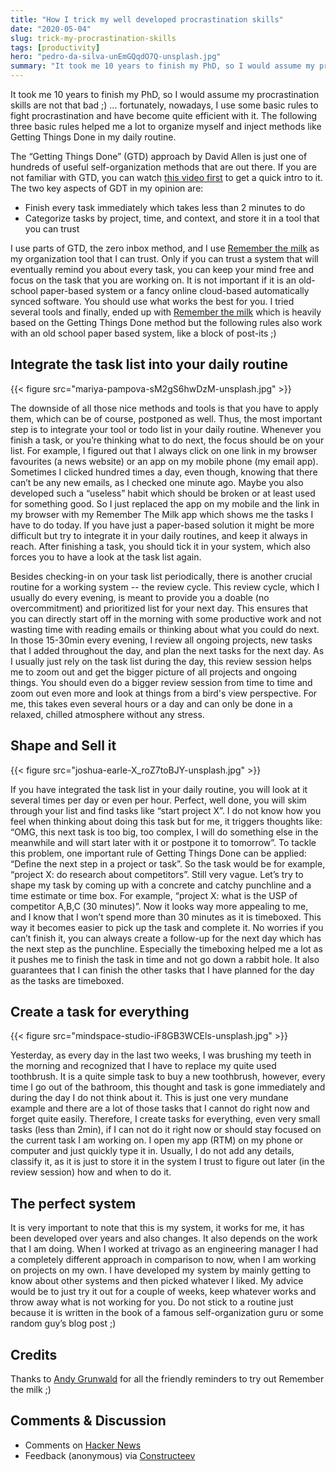 ```yaml
---
title: "How I trick my well developed procrastination skills"
date: "2020-05-04"
slug: trick-my-procrastination-skills
tags: [productivity]
hero: "pedro-da-silva-unEmGQqdO7Q-unsplash.jpg"
summary: "It took me 10 years to finish my PhD, so I would assume my procrastination skills are not that bad ;) ... fortunately, nowadays, I use some basic rules to fight procrastination and have become quite efficient with it. The following three basic rules helped me a lot to organize myself."
---
```


It took me 10 years to finish my PhD, so I would assume my procrastination skills are not that bad ;) ... fortunately, nowadays, I use some basic rules to fight procrastination and have become quite efficient with it. The following three basic rules helped me a lot to organize myself and inject methods like Getting Things Done in my daily routine.

The “Getting Things Done” (GTD) approach by David Allen is just one of hundreds of useful self-organization methods that are out there. If you are not familiar with GTD, you can watch [this video first](https://www.youtube.com/watch?v=gCswMsONkwY) to get a quick intro to it. The two key aspects of GDT in my opinion are:

- Finish every task immediately which takes less than 2 minutes to do
- Categorize tasks by project, time, and context, and store it in a tool that you can trust

I use parts of GTD, the zero inbox method, and I use [Remember the milk](https://www.rememberthemilk.com/app/) as my organization tool that I can trust. Only if you can trust a system that will eventually remind you about every task, you can keep your mind free and focus on the task that you are working on. It is not important if it is an old-school paper-based system or a fancy online cloud-based automatically synced software. You should use what works the best for you. I tried several tools and finally, ended up with [Remember the milk](https://www.rememberthemilk.com/app/)  which is heavily based on the Getting Things Done method but the following rules also work with an old school paper based system, like a block of post-its ;)

## Integrate the task list into your daily routine

{{< figure src="mariya-pampova-sM2gS6hwDzM-unsplash.jpg" >}}

The downside of all those nice methods and tools is that you have to apply them, which can be of course, postponed as well. Thus, the most important step is to integrate your tool or todo list in your daily routine. Whenever you finish a task, or you’re thinking what to do next, the focus should be on your list. For example, I figured out that I always click on one link in my browser favourites (a news website) or an app on my mobile phone (my email app). Sometimes I clicked hundred times a day, even though, knowing that there can’t be any new emails, as I checked one minute ago. Maybe you also developed such a “useless” habit which should be broken or at least used for something good. So I just replaced the app on my mobile and the link in my browser with my Remember The Milk app which shows me the tasks I have to do today. 
If you have just a paper-based solution it might be more difficult but try to integrate it in your daily routines, and keep it always in reach. After finishing a task, you should tick it in your system, which also forces you to have a look at the task list again.

Besides checking-in on your task list periodically, there is another crucial routine for a working system -- the review cycle. This review cycle, which I usually do every evening, is meant to provide you a doable (no overcommitment) and prioritized list for your next day. This ensures that you can directly start off in the morning with some productive work and not wasting time with reading emails or thinking about what you could do next. 
In those 15-30min every evening, I review all ongoing projects, new tasks that I added throughout the day, and plan the next tasks for the next day. As I usually just rely on the task list during the day, this review session helps me to zoom out and get the bigger picture of all projects and ongoing things. You should even do a bigger review session from time to time and zoom out even more and look at things from a bird's view perspective. For me, this takes even several hours or a day and can only be done in a relaxed, chilled atmosphere without any stress. 

## Shape and Sell it

{{< figure src="joshua-earle-X_roZ7toBJY-unsplash.jpg" >}}

If you have integrated the task list in your daily routine, you will look at it several times per day or even per hour. Perfect, well done, you will skim through your list and find tasks like “start project X”. I do not know how you feel when thinking about doing this task but for me, it triggers thoughts like: “OMG, this next task is too big, too complex, I will do something else in the meanwhile and will start later with it or postpone it to tomorrow”.
To tackle this problem, one important rule of Getting Things Done can be applied: “Define the next step in a project or task”. So the task would be for example, “project X: do research about competitors”. Still very vague. Let’s try to shape my task by coming up with a concrete and catchy punchline and a time estimate or time box. For example, “project X: what is the USP of competitor A,B,C (30 minutes)”. Now it looks way more appealing to me, and I know that I won’t spend more than 30 minutes as it is timeboxed. This way it becomes easier to pick up the task and complete it. No worries if you can’t finish it, you can always create a follow-up for the next day which has the next step as the punchline. Especially the timeboxing helped me a lot as it pushes me to finish the task in time and not go down a rabbit hole. It also guarantees that I can finish the other tasks that I have planned for the day as the tasks are timeboxed. 

## Create a task for everything

{{< figure src="mindspace-studio-iF8GB3WCEls-unsplash.jpg" >}}

Yesterday, as every day in the last two weeks, I was brushing my teeth in the morning and recognized that I have to replace my quite used toothbrush. It is a quite simple task to buy a new toothbrush, however, every time I go out of the bathroom, this thought and task is gone immediately and during the day I do not think about it. This is just one very mundane example and there are a lot of those tasks that I cannot do right now and forget quite easily. Therefore, I create tasks for everything, even very small tasks (less than 2min), if I can not do it right now or should stay focused on the current task I am working on.
I open my app (RTM) on my phone or computer and just quickly type it in. Usually, I do not add any details, classify it, as it is just to store it in the system I trust to figure out later (in the review session) how and when to do it.

## The perfect system

It is very important to note that this is my system, it works for me, it has been developed over years and also changes. It also depends on the work that I am doing. When I worked at trivago as an engineering manager I had a completely different approach in comparison to now, when I am working on projects on my own. I have developed my system by mainly getting to know about other systems and then picked whatever I liked. My advice would be to just try it out for a couple of weeks, keep whatever works and throw away what is not working for you. Do not stick to a routine just because it is written in the book of a famous self-organization guru or some random guy’s blog post ;)

## Credits
Thanks to [Andy Grunwald](https://twitter.com/andygrunwald) for all the friendly reminders to try out Remember the milk ;)

## Comments & Discussion

- Comments on [Hacker News](https://news.ycombinator.com/item?id=23227331)
- Feedback (anonymous) via [Constructeev](https://www.constructeev.com/gassler-blog)
